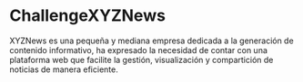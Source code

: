 # ChallengeXYZNews
XYZNews es una pequeña y mediana empresa dedicada a la generación de contenido informativo, ha expresado la necesidad de contar con una plataforma web que facilite la gestión, visualización y compartición de noticias de manera eficiente.
